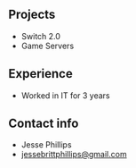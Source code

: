 ## Projects
  - Switch 2.0
  - Game Servers
## Experience
  - Worked in IT for 3 years
## Contact info
  - Jesse Phillips
  - jessebrittphillips@gmail.com
